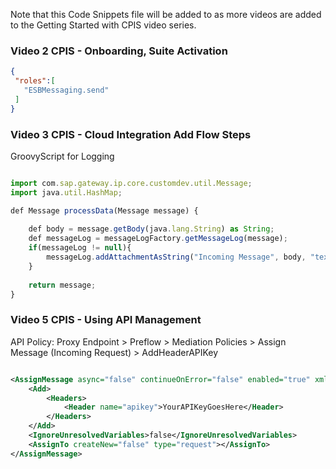 Note that this Code Snippets file will be added to as more videos are added to the Getting Started with CPIS video series.

### Video 2 CPIS - Onboarding, Suite Activation

```JSON
{
 "roles":[
   "ESBMessaging.send"
 ]
}
```

### Video 3 CPIS - Cloud Integration Add Flow Steps

GroovyScript for Logging

```javascript

import com.sap.gateway.ip.core.customdev.util.Message;
import java.util.HashMap;

def Message processData(Message message) {
	
	def body = message.getBody(java.lang.String) as String;
	def messageLog = messageLogFactory.getMessageLog(message);
	if(messageLog != null){
		messageLog.addAttachmentAsString("Incoming Message", body, "text/xml");
	}
	 
	return message;
}

```

### Video 5 CPIS - Using API Management

API Policy: Proxy Endpoint > Preflow > Mediation Policies > Assign Message (Incoming Request) > AddHeaderAPIKey

```xml

<AssignMessage async="false" continueOnError="false" enabled="true" xmlns='http://www.sap.com/apimgmt'>
    <Add>
        <Headers>
            <Header name="apikey">YourAPIKeyGoesHere</Header>
        </Headers>
    </Add>
    <IgnoreUnresolvedVariables>false</IgnoreUnresolvedVariables>
    <AssignTo createNew="false" type="request"></AssignTo>
</AssignMessage>

```
